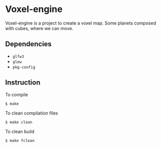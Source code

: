 # Voxel-engine

Voxel-engine is a project to create a voxel map. Some planets composed with cubes, where we can move.

## Dependencies

- `glfw3`
- `glew`
- `pkg-config`

## Instruction

To compile
```
$ make
```

To clean compilation files
```
$ make clean
```

To clean build
```
$ make fclean
```


